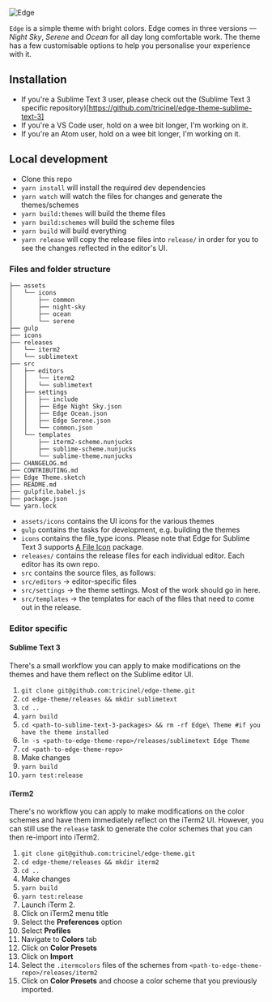 ![Edge](https://i.imgur.com/KbIYmhD.png)

`Edge` is a simple theme with bright colors. Edge comes in three versions — *Night Sky*, *Serene* and *Ocean* for all day long comfortable work. The theme has a few customisable options to help you personalise your experience with it.

## Installation

* If you're a Sublime Text 3 user, please check out the (Sublime Text 3 specific repository)[https://github.com/tricinel/edge-theme-sublime-text-3]
* If you're a VS Code user, hold on a wee bit longer, I'm working on it.
* If you're an Atom user, hold on a wee bit longer, I'm working on it.

## Local development

* Clone this repo
* `yarn install` will install the required dev dependencies
* `yarn watch` will watch the files for changes and generate the themes/schemes
* `yarn build:themes` will build the theme files
* `yarn build:schemes` will build the scheme files
* `yarn build` will build everything
* `yarn release` will copy the release files into `release/` in order for you to see the changes reflected in the editor's UI.

### Files and folder structure

```
├── assets
│   └── icons
│       ├── common
│       ├── night-sky
│       ├── ocean
│       └── serene
├── gulp
├── icons
├── releases
│   └── iterm2
│   └── sublimetext
├── src
│   ├── editors
│   │   └── iterm2
│   │   └── sublimetext
│   ├── settings
│   │   ├── include
│   │   ├── Edge Night Sky.json
│   │   ├── Edge Ocean.json
│   │   ├── Edge Serene.json
│   │   └── common.json
│   └── templates
│       ├── iterm2-scheme.nunjucks
│       ├── sublime-scheme.nunjucks
│       └── sublime-theme.nunjucks
├── CHANGELOG.md
├── CONTRIBUTING.md
├── Edge Theme.sketch
├── README.md
├── gulpfile.babel.js
├── package.json
└── yarn.lock
```

* `assets/icons` contains the UI icons for the various themes
* `gulp` contains the tasks for development, e.g. building the themes
* `icons` contains the file_type icons. Please note that Edge for Sublime Text 3 supports [A File Icon](https://github.com/ihodev/a-file-icon) package.
* `releases/` contains the release files for each individual editor. Each editor has its own repo.
* `src` contains the source files, as follows:
* `src/editors` -> editor-specific files
* `src/settings` -> the theme settings. Most of the work should go in here.
* `src/templates` -> the templates for each of the files that need to come out in the release.

### Editor specific

#### Sublime Text 3

There's a small workflow you can apply to make modifications on the themes and have them reflect on the Sublime editor UI.

1. `git clone git@github.com:tricinel/edge-theme.git`
2. `cd edge-theme/releases && mkdir sublimetext`
3. `cd ..`
4. `yarn build`
5. `cd <path-to-sublime-text-3-packages> && rm -rf Edge\ Theme #if you have the theme installed`
6. `ln -s <path-to-edge-theme-repo>/releases/sublimetext Edge Theme`
7. `cd <path-to-edge-theme-repo>`
8. Make changes
9. `yarn build`
10. `yarn test:release`

#### iTerm2

There's no workflow you can apply to make modifications on the color schemes and have them immediately reflect on the iTerm2 UI. However, you can still use the `release` task to generate the color schemes that you can then re-import into iTerm2.

1. `git clone git@github.com:tricinel/edge-theme.git`
2. `cd edge-theme/releases && mkdir iterm2`
3. `cd ..`
4. Make changes
5. `yarn build`
6. `yarn test:release`
7. Launch iTerm 2.
8. Click on iTerm2 menu title
9. Select the **Preferences** option
10. Select **Profiles**
11. Navigate to **Colors** tab
12. Click on **Color Presets**
13. Click on **Import**
14. Select the `.itermcolors` files of the schemes from `<path-to-edge-theme-repo>/releases/iterm2`
15. Click on **Color Presets** and choose a color scheme that you previously imported.
